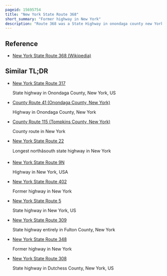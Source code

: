 ```yaml
---
pageid: 15695754
title: "New York State Route 368"
short_summary: "Former highway in New York"
description: "Route 368 was a State Highway in onondaga county new York in the united States. It was one of the shortest routes in the county, extending for only 1. 69 Miles between Ny321 and Ny5 in the City of Elbridge. Ny 368 was known as Halfway Road for the Hamlet it served near its Midpoint. The Route was assigned in the 1930s and removed as Part of a Highway Maintenance Swap between the State of new York and onondaga County in 1980."
---
```


## Reference

- [New York State Route 368 (Wikipedia)](https://en.wikipedia.org/?curid=15695754)

## Similar TL;DR

- [New York State Route 317](/tldr/en/new-york-state-route-317)

  State highway in Onondaga County, New York, US

- [County Route 41 (Onondaga County, New York)](/tldr/en/county-route-41-onondaga-county-new-york)

  Highway in Onondaga County, New York

- [County Route 115 (Tompkins County, New York)](/tldr/en/county-route-115-tompkins-county-new-york)

  County route in New York

- [New York State Route 22](/tldr/en/new-york-state-route-22)

  Longest northâsouth state highway in New York

- [New York State Route 9N](/tldr/en/new-york-state-route-9n)

  Highway in New York, USA

- [New York State Route 402](/tldr/en/new-york-state-route-402)

  Former highway in New York

- [New York State Route 5](/tldr/en/new-york-state-route-5)

  State highway in New York, US

- [New York State Route 309](/tldr/en/new-york-state-route-309)

  State highway entirely in Fulton County, New York

- [New York State Route 348](/tldr/en/new-york-state-route-348)

  Former highway in New York

- [New York State Route 308](/tldr/en/new-york-state-route-308)

  State highway in Dutchess County, New York, US
